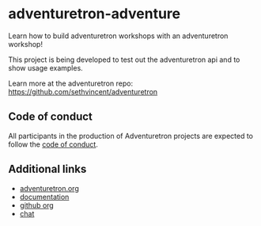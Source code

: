 # adventuretron-adventure

Learn how to build adventuretron workshops with an adventuretron workshop!

This project is being developed to test out the adventuretron api and to show usage examples.

Learn more at the adventuretron repo: https://github.com/sethvincent/adventuretron

## Code of conduct
All participants in the production of Adventuretron projects are expected to follow the [code of conduct](CONDUCT.md).

## Additional links
- [adventuretron.org](https://adventuretron.org)
- [documentation](https://docs.adventuretron.org)
- [github org](https://github.com/adventuretron)
- [chat](https://gitter.im/adventuretron/discuss)
